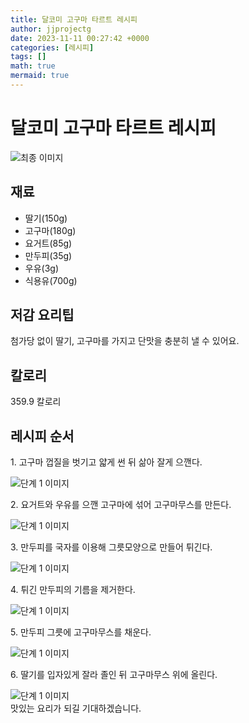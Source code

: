 ```yaml
---
title: 달코미 고구마 타르트 레시피
author: jjprojectg
date: 2023-11-11 00:27:42 +0000
categories: [레시피]
tags: []
math: true
mermaid: true
---
```

<meta name="og:type" content="website"/>
<meta charset="UTF-8"/>
<div class="header">
  <h1>달코미 고구마 타르트 레시피</h1>
</div>

<div class="container my-4">
  <div class="row">
    <div class="col-12 col-md-6">
      <div class="recipe-image">
        <img src="http://www.foodsafetykorea.go.kr/uploadimg/cook/10_01104_2.png" class="step-image" alt="최종 이미지"/>
      </div>
    </div>
    <div class="col-12 col-md-6">
      <div class="ingredients">
        <h2>재료</h2>
        <ul class="card">
          <li> 딸기(150g) </li>
          <li>  고구마(180g) </li>
          <li>  요거트(85g) </li>
          <li> 만두피(35g) </li>
          <li>  우유(3g) </li>
          <li>  식용유(700g) </li>
</ul>
      </div>
    </div>
    <div class="col-12 col-md-6">
      <div class="ingredients">
        <h2>저감 요리팁</h2>
        <div class="card"> 
          <p>
            첨가당 없이 딸기, 고구마를 가지고 단맛을 충분히 낼 수 있어요.
          </p>
        </div>
      </div>
      <div class="ingredients">
        <h2>칼로리</h2>
        <div class="card"> 
          <p>
            359.9 칼로리
          </p>
        </div>
      </div>
    </div>
  </div>

  <h2 class="my-4">레시피 순서</h2>
  <div class="card recipe-card">
    <div class="card-body recipe-step">
      <p class="card-text step-description">1. 고구마 껍질을 벗기고 얇게 썬 뒤
삶아 잘게 으깬다.</p>
      <img src="http://www.foodsafetykorea.go.kr/uploadimg/cook/20_01104_1.JPG" alt="단계 1 이미지" class="step-image"/>
    </div>
  </div>
  <div class="card recipe-card">
    <div class="card-body recipe-step">
      <p class="card-text step-description">2. 요거트와 우유를 으깬 고구마에
섞어 고구마무스를 만든다.</p>
      <img src="http://www.foodsafetykorea.go.kr/uploadimg/cook/20_01104_2.JPG" alt="단계 1 이미지" class="step-image"/>
    </div>
  </div>
  <div class="card recipe-card">
    <div class="card-body recipe-step">
      <p class="card-text step-description">3. 만두피를 국자를 이용해
그릇모양으로 만들어 튀긴다.</p>
      <img src="http://www.foodsafetykorea.go.kr/uploadimg/cook/20_01104_3.JPG" alt="단계 1 이미지" class="step-image"/>
    </div>
  </div>
  <div class="card recipe-card">
    <div class="card-body recipe-step">
      <p class="card-text step-description">4. 튀긴 만두피의 기름을 제거한다.</p>
      <img src="http://www.foodsafetykorea.go.kr/uploadimg/cook/20_01104_4.JPG" alt="단계 1 이미지" class="step-image"/>
    </div>
  </div>
  <div class="card recipe-card">
    <div class="card-body recipe-step">
      <p class="card-text step-description">5. 만두피 그릇에 고구마무스를
채운다.</p>
      <img src="http://www.foodsafetykorea.go.kr/uploadimg/cook/20_01104_5.JPG" alt="단계 1 이미지" class="step-image"/>
    </div>
  </div>
  <div class="card recipe-card">
    <div class="card-body recipe-step">
      <p class="card-text step-description">6. 딸기를 입자있게 잘라 졸인 뒤
고구마무스 위에 올린다.</p>
      <img src="http://www.foodsafetykorea.go.kr/uploadimg/cook/20_01104_6.JPG" alt="단계 1 이미지" class="step-image"/>
    </div>
  </div>

</div>
맛있는 요리가 되길 기대하겠습니다.
